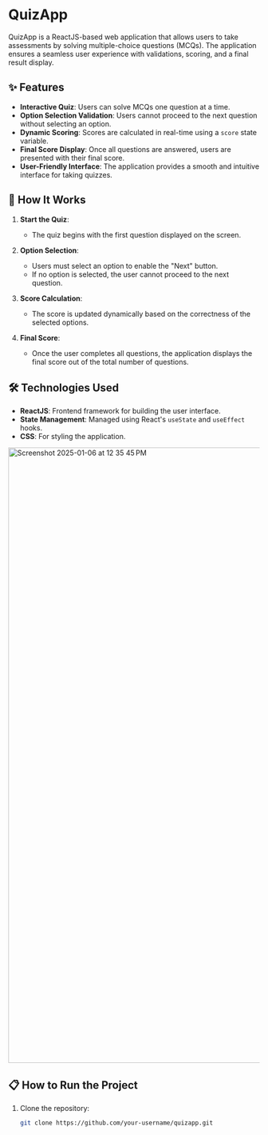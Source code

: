 # QuizApp

QuizApp is a ReactJS-based web application that allows users to take assessments by solving multiple-choice questions (MCQs). The application ensures a seamless user experience with validations, scoring, and a final result display.

## ✨ Features

- **Interactive Quiz**: Users can solve MCQs one question at a time.
- **Option Selection Validation**: Users cannot proceed to the next question without selecting an option.
- **Dynamic Scoring**: Scores are calculated in real-time using a `score` state variable.
- **Final Score Display**: Once all questions are answered, users are presented with their final score.
- **User-Friendly Interface**: The application provides a smooth and intuitive interface for taking quizzes.

## 🚀 How It Works

1. **Start the Quiz**:
   - The quiz begins with the first question displayed on the screen.
   
2. **Option Selection**:
   - Users must select an option to enable the "Next" button.
   - If no option is selected, the user cannot proceed to the next question.

3. **Score Calculation**:
   - The score is updated dynamically based on the correctness of the selected options.

4. **Final Score**:
   - Once the user completes all questions, the application displays the final score out of the total number of questions.

## 🛠️ Technologies Used

- **ReactJS**: Frontend framework for building the user interface.
- **State Management**: Managed using React's `useState` and `useEffect` hooks.
- **CSS**: For styling the application.


<img width="1231" alt="Screenshot 2025-01-06 at 12 35 45 PM" src="https://github.com/user-attachments/assets/0ad51989-11ac-444e-b4b7-b0721099a92b" />

## 📋 How to Run the Project

1. Clone the repository:
   ```bash
   git clone https://github.com/your-username/quizapp.git

